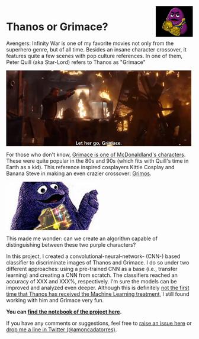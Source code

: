 <img src="multimedia/grimace_gauntlet.PNG" width="100" align="right">

# Thanos or Grimace?
Avengers: Infinity War is one of my favorite movies not only from the superhero genre, but of all time. Besides an insane character crossover, it features quite a few scenes with pop culture references. In one of them, Peter Quill (aka Star-Lord) refers to  Thanos as "Grimace"

<img src="multimedia/scene.gif" width="500" align="middle">

For those who don't know, [Grimace is one of McDonaldland's characters](https://mcdonalds.fandom.com/wiki/Grimace). These were quite popular in the 80s and 90s (which fits with Quill's time in Earth as a kid). This reference inspired cosplayers Kittie Cosplay and Banana Steve in making an even crazier crossover: [Grimos](https://twitter.com/kittiecosplay/status/1013298292636053505).

<img src="multimedia/grimos.jpg" width="250" align="middle">

This made me wonder: can we create an algorithm capable of distinguishing between these two purple characters? 

In this project, I created a convolutional-neural-network- (CNN-) based classifier to discriminate images of Thanos and Grimace. I do so under two different approaches: using a pre-trained CNN as a base (i.e., transfer learning) and creating a CNN from scratch. The classifiers reached an accuracy of XXX and XXX%, respectively. I'm sure the models can be improved and analyzed even deeper. Although this is definitely [not the first time that Thanos has received the Machine Learning treatment](https://hackernoon.com/how-machine-learning-developed-the-face-of-mcus-thanos-82f98ef4f381), I still found working with him and Grimace very fun.

**You can [find the notebook of the project here]().**

If you have any comments or suggestions, feel free to [raise an issue here](https://github.com/arturomoncadatorres/thanos-or-grimace/issues) or [drop me a line in Twitter (@amoncadatorres)](https://twitter.com/amoncadatorres).
